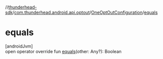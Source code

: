 //[thunderhead-sdk](../../../index.md)/[com.thunderhead.android.api.optout](../index.md)/[OneOptOutConfiguration](index.md)/[equals](equals.md)

# equals

[androidJvm]\
open operator override fun [equals](equals.md)(other: Any?): Boolean
